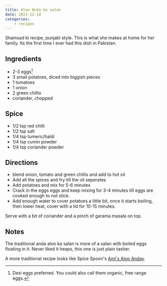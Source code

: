 ```yaml
---
title: Aloo Anda ka salan
date: 2021-12-14
categories:
    - recipes
---
```


Shamsad ki recipe, punjabi style. This is what she makes at home for her family. Its the first time I ever had this dish in Pakistan. 

## Ingredients

- 2-3 eggs[^eggs] 
- 3 small potatoes, diced into biggish pieces
- 1 tomatoes
- 1 onion
- 2 green chillis
- coriander, chopped

[^eggs]: Desi eggs preferred. You could also call them organic, free range eggs.

## Spice

- 1/2 tsp red chilli 
- 1/2 tsp salt
- 1/4 tsp tumeric/haldi
- 1/4 tsp cumin powder
- 1/4 tsp coriander powder

## Directions

- blend onion, tomato and green chillis and add to hot oil
- Add all the spices and fry till the oil seperates
- Add potatoes and mix for 5-6 minutes
- Crack in the eggs eggs and keep mixing for 3-4 minutes till eggs are cooked enough to not stick.
- Add enough water to cover potatoes a little bit, once it starts boiling, then lower heat, cover with a lid for 10-15 minutes.

Serve with a bit of coriander and a pinch of garama masala on top.

## Notes
The traditional anda aloo ka salan is more of a salan with boiled eggs floating in it. Never liked it heaps, this one is just plain tastier.

A more traditional recipe looks like Spice Spoon's [Ami's Aloo Anday](https://www.thespicespoon.com/blog/egg-potato-curry/).